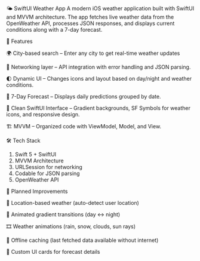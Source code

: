 🌤️ SwiftUI Weather App
A modern iOS weather application built with SwiftUI and MVVM architecture.
The app fetches live weather data from the OpenWeather API, processes JSON responses, and displays current conditions along with a 7-day forecast.

🚀 Features

🌍 City-based search – Enter any city to get real-time weather updates

📡 Networking layer – API integration with error handling and JSON parsing.

🌓 Dynamic UI – Changes icons and layout based on day/night and weather conditions.

📅 7-Day Forecast – Displays daily predictions grouped by date.

🎨 Clean SwiftUI Interface – Gradient backgrounds, SF Symbols for weather icons, and responsive design.

🏗 MVVM – Organized code with ViewModel, Model, and View.

🛠 Tech Stack

1) Swift 5 + SwiftUI
2) MVVM Architecture
3) URLSession for networking
4) Codable for JSON parsing
5) OpenWeather API


📌 Planned Improvements

📍  Location-based weather (auto-detect user location)

🌈  Animated gradient transitions (day ↔ night)

🎞  Weather animations (rain, snow, clouds, sun rays)

💾  Offline caching (last fetched data available without internet)

📱  Custom UI cards for forecast details

